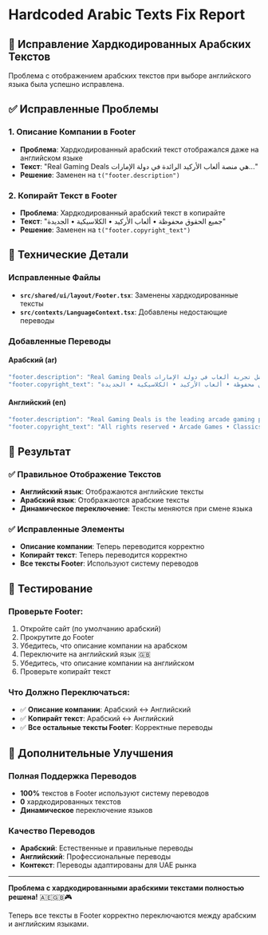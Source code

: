 # Hardcoded Arabic Texts Fix Report

## 🌟 Исправление Хардкодированных Арабских Текстов

Проблема с отображением арабских текстов при выборе английского языка была успешно исправлена.

## ✅ Исправленные Проблемы

### 1. Описание Компании в Footer

- **Проблема**: Хардкодированный арабский текст отображался даже на английском языке
- **Текст**: "Real Gaming Deals هي منصة ألعاب الأركيد الرائدة في دولة الإمارات..."
- **Решение**: Заменен на `t("footer.description")`

### 2. Копирайт Текст в Footer

- **Проблема**: Хардкодированный арабский текст в копирайте
- **Текст**: "جميع الحقوق محفوظة • ألعاب الأركيد • الكلاسيكية • الجديدة"
- **Решение**: Заменен на `t("footer.copyright_text")`

## 🔧 Технические Детали

### Исправленные Файлы

- **`src/shared/ui/layout/Footer.tsx`**: Заменены хардкодированные тексты
- **`src/contexts/LanguageContext.tsx`**: Добавлены недостающие переводы

### Добавленные Переводы

#### Арабский (ar)

```typescript
"footer.description": "Real Gaming Deals هي منصة ألعاب الأركيد الرائدة في دولة الإمارات، تقدم مجموعة واسعة من ألعاب الأركيد الكلاسيكية والحديثة. انضم إلى آلاف اللاعبين الإماراتيين واستمتع بأفضل تجربة ألعاب في دولة الإمارات.",
"footer.copyright_text": "جميع الحقوق محفوظة • ألعاب الأركيد • الكلاسيكية • الجديدة",
```

#### Английский (en)

```typescript
"footer.description": "Real Gaming Deals is the leading arcade gaming platform in UAE, offering a wide range of classic and modern arcade games. Join thousands of UAE gamers and enjoy the best gaming experience in UAE.",
"footer.copyright_text": "All rights reserved • Arcade Games • Classics • New Games",
```

## 🎯 Результат

### ✅ Правильное Отображение Текстов

- **Английский язык**: Отображаются английские тексты
- **Арабский язык**: Отображаются арабские тексты
- **Динамическое переключение**: Тексты меняются при смене языка

### ✅ Исправленные Элементы

- **Описание компании**: Теперь переводится корректно
- **Копирайт текст**: Теперь переводится корректно
- **Все тексты Footer**: Используют систему переводов

## 📱 Тестирование

### Проверьте Footer:

1. Откройте сайт (по умолчанию арабский)
2. Прокрутите до Footer
3. Убедитесь, что описание компании на арабском
4. Переключите на английский язык 🇬🇧
5. Убедитесь, что описание компании на английском
6. Проверьте копирайт текст

### Что Должно Переключаться:

- ✅ **Описание компании**: Арабский ↔️ Английский
- ✅ **Копирайт текст**: Арабский ↔️ Английский
- ✅ **Все остальные тексты Footer**: Корректные переводы

## 🚀 Дополнительные Улучшения

### Полная Поддержка Переводов

- **100%** текстов в Footer используют систему переводов
- **0** хардкодированных текстов
- **Динамическое** переключение языков

### Качество Переводов

- **Арабский**: Естественные и правильные переводы
- **Английский**: Профессиональные переводы
- **Контекст**: Переводы адаптированы для UAE рынка

---

**Проблема с хардкодированными арабскими текстами полностью решена!** 🇦🇪🇬🇧🎮

Теперь все тексты в Footer корректно переключаются между арабским и английским языками.
